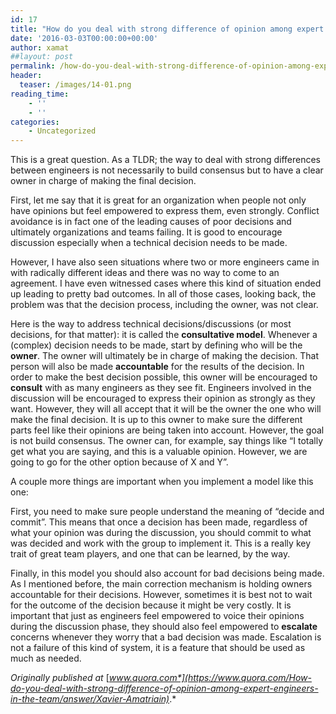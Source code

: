 ```yaml
---
id: 17
title: "How do you deal with strong difference of opinion among expert engineers in the\_team?"
date: '2016-03-03T00:00:00+00:00'
author: xamat
##layout: post
permalink: /how-do-you-deal-with-strong-difference-of-opinion-among-expert-engineers-in-the-team-9bdc5b102e5f/
header:
  teaser: /images/14-01.png
reading_time:
    - ''
    - ''
categories:
    - Uncategorized
---
```


This is a great question. As a TLDR; the way to deal with strong differences between engineers is not necessarily to build consensus but to have a clear owner in charge of making the final decision.

First, let me say that it is great for an organization when people not only have opinions but feel empowered to express them, even strongly. Conflict avoidance is in fact one of the leading causes of poor decisions and ultimately organizations and teams failing. It is good to encourage discussion especially when a technical decision needs to be made.

However, I have also seen situations where two or more engineers came in with radically different ideas and there was no way to come to an agreement. I have even witnessed cases where this kind of situation ended up leading to pretty bad outcomes. In all of those cases, looking back, the problem was that the decision process, including the owner, was not clear.

Here is the way to address technical decisions/discussions (or most decisions, for that matter): it is called the **consultative model**. Whenever a (complex) decision needs to be made, start by defining who will be the **owner**. The owner will ultimately be in charge of making the decision. That person will also be made **accountable** for the results of the decision. In order to make the best decision possible, this owner will be encouraged to **consult** with as many engineers as they see fit. Engineers involved in the discussion will be encouraged to express their opinion as strongly as they want. However, they will all accept that it will be the owner the one who will make the final decision. It is up to this owner to make sure the different parts feel like their opinions are being taken into account. However, the goal is not build consensus. The owner can, for example, say things like “I totally get what you are saying, and this is a valuable opinion. However, we are going to go for the other option because of X and Y”.

A couple more things are important when you implement a model like this one:

First, you need to make sure people understand the meaning of “decide and commit”. This means that once a decision has been made, regardless of what your opinion was during the discussion, you should commit to what was decided and work with the group to implement it. This is a really key trait of great team players, and one that can be learned, by the way.

Finally, in this model you should also account for bad decisions being made. As I mentioned before, the main correction mechanism is holding owners accountable for their decisions. However, sometimes it is best not to wait for the outcome of the decision because it might be very costly. It is important that just as engineers feel empowered to voice their opinions during the discussion phase, they should also feel empowered to **escalate** concerns whenever they worry that a bad decision was made. Escalation is not a failure of this kind of system, it is a feature that should be used as much as needed.

*Originally published at* [*www.quora.com*](https://www.quora.com/How-do-you-deal-with-strong-difference-of-opinion-among-expert-engineers-in-the-team/answer/Xavier-Amatriain)*.*

